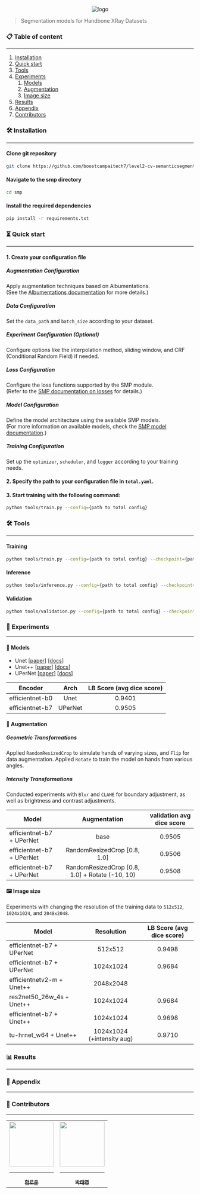 <div align="center">
 
![logo](https://i.ibb.co/dc1XdhT/Segmentation-Models-V2-Side-1-1.png)

</div>

> Segmentation models for Handbone XRay Datasets

### 📋 Table of content
---
 1. [Installation](#installation)
 2. [Quick start](#start)
 3. [Tools](#tools)
 4. [Experiments](#experiments)
    1. [Models](#models)
    2. [Augmentation](#augmentation)
    3. [Image size](#imagesize)
 5. [Results](#results)
 6. [Appendix](#appendix)
 7. [Contributors](#contributors)



### 🛠 Installation <a name="installation"></a>
---
#### Clone git repository
```bash
git clone https://github.com/boostcampaitech7/level2-cv-semanticsegmentation-cv-06-lv3.git
```

#### Navigate to the smp directory
```bash
cd smp
```

#### Install the required dependencies
```bash
pip install -r requirements.txt
```

### ⏳ Quick start <a name="start"></a>
---
#### 1. Create your configuration file

##### Augmentation Configuration
Apply augmentation techniques based on Albumentations.</br>
(See the [Albumentations documentation](https://albumentations.ai/docs/getting_started/mask_augmentation/) for more details.)
##### Data Configuration
Set the `data_path` and `batch_size` according to your dataset.
##### Experiment Configuration (Optional)
Configure options like the interpolation method, sliding window, and CRF (Conditional Random Field) if needed.
##### Loss Configuration
Configure the loss functions supported by the SMP module.</br>
(Refer to the [SMP documentation on losses](https://smp.readthedocs.io/en/latest/losses.html) for details.)
##### Model Configuration
Define the model architecture using the available SMP models.</br>
(For more information on available models, check the [SMP model documentation](https://smp.readthedocs.io/en/latest/models.html).)
##### Training Configuration
Set up the `optimizer`, `scheduler`, and `logger` according to your training needs.


#### 2. Specify the path to your configuration file in `total.yaml`.

#### 3. Start training with the following command:
```bash
python tools/train.py --config={path to total config}
```

### 🛠️ Tools <a name="tools"></a>
---
#### Training
```bash
python tools/train.py --config={path to total config} --checkpoint={path to a checkpoint file} (optional)
```

#### Inference
```bash
python tools/inference.py --config={path to total config} --checkpoint={path to a checkpoint file}
```

#### Validation
```bash
python tools/validation.py --config={path to total config} --checkpoint={path to a checkpoint file}
```

### 🧠 Experiments <a name="experiments"></a>
---
#### 🤖 Models <a name="models"></a>
 - Unet [[paper](https://arxiv.org/abs/1505.04597)] [[docs](https://smp.readthedocs.io/en/latest/models.html#unet)]
 - Unet++ [[paper](https://arxiv.org/pdf/1807.10165.pdf)] [[docs](https://smp.readthedocs.io/en/latest/models.html#id2)]
 - UPerNet [[paper](https://arxiv.org/abs/1807.10221)] [[docs](https://smp.readthedocs.io/en/latest/models.html#upernet)]


|Encoder                  |Arch                     |LB Score (avg dice score)       |
|-------------------------|:-----------------------:|:------------------------------:|
|efficientnet-b0          |Unet                     |0.9401                          |
|efficientnet-b7          |UPerNet                  |0.9505                          |

</div>



#### 📸 Augmentation <a name="augmentation"></a>
##### Geometric Transformations
Applied `RandomResizedCrop` to simulate hands of varying sizes, and `Flip` for data augmentation.
Applied `Rotate` to train the model on hands from various angles.
##### Intensity Transformations
Conducted experiments with `Blur` and `CLAHE` for boundary adjustment, as well as brightness and contrast adjustments.



|Model                     |Augmentation                                   |validation avg dice score       |
|--------------------------|:---------------------------------------------:|:------------------------------:|
|efficientnet-b7 + UPerNet |base                                           |0.9505                          |
|efficientnet-b7 + UPerNet |RandomResizedCrop [0.8, 1.0]                   |0.9506                          |
|efficientnet-b7 + UPerNet |RandomResizedCrop [0.8, 1.0] + Rotate (-10, 10)|0.9508                          |
     


</div>


#### 🖼️ Image size <a name="imagesize"></a>
Experiments with changing the resolution of the training data to `512x512`, `1024x1024`, and `2048x2048`.

|Model                      |Resolution                |LB Score (avg dice score)       |
|---------------------------|:------------------------:|:------------------------------:|
|efficientnet-b7 + UPerNet  |512x512                   |0.9498                          |
|efficientnet-b7 + UPerNet  |1024x1024                 |0.9684                          |
|efficientnetv2-m + Unet++  |2048x2048                 |                                |
|res2net50_26w_4s + Unet++  |1024x1024                 |0.9684                          |
|efficientnet-b7 + Unet++   |1024x1024                 |0.9698                          |
|tu-hrnet_w64 + Unet++      |1024x1024 (+intensity aug)|0.9710                          |


### 📊 Results <a name="results"></a>
---



### 📎 Appendix <a name="appendix"></a>
---



### 👥 Contributors <a name="contributors"></a>
---
<div align="center">
<table>
  <tr>
    <td align="center">
      <a href="https://github.com/andantecode">
        <img src="https://stages.ai/_next/image?url=https%3A%2F%2Faistages-api-public-prod.s3.amazonaws.com%2Fapp%2FUsers%2F00003899%2Fuser_image.png&w=1920&q=75" width="120px" height="120px" alt=""/>
        <hr />
        <sub><b>함로운</b></sub><br />
      </a>
    </td>
    <td align="center">
      <a href="https://github.com/taeyoung1005">
        <img src="https://aistages-api-public-prod.s3.amazonaws.com/app/Users/00003800/user_image.png" width="120px" height="120px" alt=""/>
        <hr />
        <sub><b>박태영</b></sub><br />
      </a>
    </td>
  </tr>
</table>
</div>
<br />


